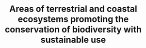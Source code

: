 ---
schema: default
title: Areas of terrestrial and coastal ecosystems promoting the conservation of biodiversity with sustainable use
organization: Dumfries and Galloway Council
notes: 
resources:

  - name: Areas of terrestrial and coastal ecosystems promoting the conservation of biodiversity with sustainable use ZIP
  - url: https://data.usmart.io/org/9762f781-5c04-4759-a70b-afc585af1d12/resource?resourceGUID=3accd5d4-8c39-4aad-b57a-e176df00e039
  - format: ZIP

  - name: Areas of terrestrial and coastal ecosystems promoting the conservation of biodiversity with sustainable use JSON
  - url: https://api.usmart.io/org/9762f781-5c04-4759-a70b-afc585af1d12/a48c63c4-b077-45ca-8bcb-5a9ac2869a41/1/urql
  - format: JSON

license: OGL3
category:

  - Water


  - Agriculture, enviroment

maintainer: Tim Wisniewski
maintainer_email: tim@timwis.com
---
